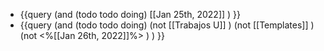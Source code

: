 - {{query (and (todo todo doing) [[Jan 25th, 2022]] ) }}
- {{query (and (todo todo doing)  (not [[Trabajos U]] ) (not [[Templates]] )  (not <%[[Jan 26th, 2022]]%> ) ) }}